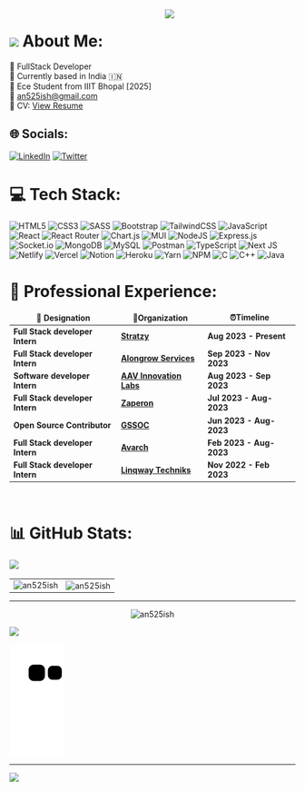 <img align='right' src="https://media.giphy.com/media/M9gbBd9nbDrOTu1Mqx/giphy.gif" width="230">

# <img src="https://media.giphy.com/media/WUlplcMpOCEmTGBtBW/giphy.gif" width="60">   About Me:   
🧭 FullStack Developer<br>🏡 Currently based in India 🇮🇳<br>🏫 Ece Student from IIIT Bhopal [2025]<br>📧 an525ish@gmail.com<br>📝 CV:  <a href="https://drive.google.com/file/d/1jSd1BJWltjKx6GGN5J2eFEJn4IYQSIOb/view?usp=share_link" >View Resume</a><br>

## 🌐 Socials:
[![LinkedIn](https://img.shields.io/badge/LinkedIn-%230077B5.svg?logo=linkedin&logoColor=white)](https://linkedin.com/in/an525ish) [![Twitter](https://img.shields.io/badge/Twitter-%231DA1F2.svg?logo=Twitter&logoColor=white)](https://twitter.com/an525ish) 

# 💻 Tech Stack:
![HTML5](https://img.shields.io/badge/html5-%23E34F26.svg?style=for-the-badge&logo=html5&logoColor=white) ![CSS3](https://img.shields.io/badge/css3-%231572B6.svg?style=for-the-badge&logo=css3&logoColor=white) ![SASS](https://img.shields.io/badge/SASS-hotpink.svg?style=for-the-badge&logo=SASS&logoColor=white) ![Bootstrap](https://img.shields.io/badge/bootstrap-%23563D7C.svg?style=for-the-badge&logo=bootstrap&logoColor=white) ![TailwindCSS](https://img.shields.io/badge/tailwindcss-%2338B2AC.svg?style=for-the-badge&logo=tailwind-css&logoColor=white) ![JavaScript](https://img.shields.io/badge/javascript-%23323330.svg?style=for-the-badge&logo=javascript&logoColor=%23F7DF1E) ![React](https://img.shields.io/badge/react-%2320232a.svg?style=for-the-badge&logo=react&logoColor=%2361DAFB) ![React Router](https://img.shields.io/badge/React_Router-CA4245?style=for-the-badge&logo=react-router&logoColor=white) ![Chart.js](https://img.shields.io/badge/chart.js-F5788D.svg?style=for-the-badge&logo=chart.js&logoColor=white) ![MUI](https://img.shields.io/badge/MUI-%230081CB.svg?style=for-the-badge&logo=material-ui&logoColor=white) ![NodeJS](https://img.shields.io/badge/node.js-6DA55F?style=for-the-badge&logo=node.js&logoColor=white) ![Express.js](https://img.shields.io/badge/express.js-%23404d59.svg?style=for-the-badge&logo=express&logoColor=%2361DAFB) ![Socket.io](https://img.shields.io/badge/Socket.io-black?style=for-the-badge&logo=socket.io&badgeColor=010101) ![MongoDB](https://img.shields.io/badge/MongoDB-%234ea94b.svg?style=for-the-badge&logo=mongodb&logoColor=white) ![MySQL](https://img.shields.io/badge/mysql-%2300f.svg?style=for-the-badge&logo=mysql&logoColor=white) ![Postman](https://img.shields.io/badge/Postman-FF6C37?style=for-the-badge&logo=postman&logoColor=white) ![TypeScript](https://img.shields.io/badge/typescript-%23007ACC.svg?style=for-the-badge&logo=typescript&logoColor=white) ![Next JS](https://img.shields.io/badge/Next-black?style=for-the-badge&logo=next.js&logoColor=white) ![Netlify](https://img.shields.io/badge/netlify-%23000000.svg?style=for-the-badge&logo=netlify&logoColor=#00C7B7) ![Vercel](https://img.shields.io/badge/vercel-%23000000.svg?style=for-the-badge&logo=vercel&logoColor=white) ![Notion](https://img.shields.io/badge/Notion-%23000000.svg?style=for-the-badge&logo=notion&logoColor=white) ![Heroku](https://img.shields.io/badge/heroku-%23430098.svg?style=for-the-badge&logo=heroku&logoColor=white) ![Yarn](https://img.shields.io/badge/yarn-%232C8EBB.svg?style=for-the-badge&logo=yarn&logoColor=white) ![NPM](https://img.shields.io/badge/NPM-%23000000.svg?style=for-the-badge&logo=npm&logoColor=white) ![C](https://img.shields.io/badge/c-%2300599C.svg?style=for-the-badge&logo=c&logoColor=white)  ![C++](https://img.shields.io/badge/c++-%2300599C.svg?style=for-the-badge&logo=c%2B%2B&logoColor=white)  ![Java](https://img.shields.io/badge/java-%23ED8B00.svg?style=for-the-badge&logo=java&logoColor=white)
 
# 🚀 Professional Experience:
<table align="center">
  <thead align="center">
    <tr border: none;>
      <td><b> 💼 Designation </b></td> 
      <td><b> 🏢Organization </b></td> 
      <td><b> ⏰Timeline  </b></td> 
      </tr>
  </thead>
  <tbody> 
    <tr>
      <td> <b> Full Stack developer Intern</b> </td>
      <td><a href="https://web.stratzy.in/"/><b>Stratzy</b></a></td>
      <td> <b>Aug 2023 - Present </b> </td>
   </tr>
   <tr>
      <td> <b> Full Stack developer Intern</b> </td>
      <td><a href="https://www.linkedin.com/company/alongrow/"/><b>Alongrow Services</b></a></td>
      <td> <b>Sep 2023 - Nov 2023 </b> </td>
   </tr>
   <tr>
      <td> <b> Software developer Intern</b> </td>
      <td><a href="https://aavilabs.com/"/><b>AAV Innovation Labs</b></a></td>
      <td> <b>Aug 2023 - Sep 2023 </b> </td>
   </tr>
   <tr>
      <td> <b> Full Stack developer Intern</b> </td>
      <td><a href="https://www.zaperon.com/"/><b>Zaperon</b></a></td>
      <td> <b>Jul 2023 - Aug-2023 </b> </td>
   </tr>
   <tr>
      <td> <b> Open Source Contributor</b> </td>
      <td><a href="https://github.com/pulls?q=is%3Apr+archived%3Afalse+is%3Aclosed+mentions%3AAn525ish+sort%3Arelevance-desc"/><b>GSSOC</b></a></td>
      <td> <b>Jun 2023 - Aug-2023 </b> </td>
   </tr>
    <tr>
      <td> <b> Full Stack developer Intern</b> </td>
      <td><a href="https://etherworld.co/"/><b>Avarch</b></a></td>
      <td> <b>Feb 2023 - Aug-2023 </b> </td>
   </tr>
    <tr>
      <td> <b> Full Stack developer Intern</b> </td>
      <td><a href="https://linqway.com/"/><b>Linqway Techniks</b></a></td>
      <td> <b>Nov 2022 - Feb 2023 </b> </td>
   </tr>
   </tbody>	 
</table>

<br/>

# 📊 GitHub Stats:
<img src="https://user-images.githubusercontent.com/73097560/115834477-dbab4500-a447-11eb-908a-139a6edaec5c.gif"></a>

<table>
  <tr>
    <td><img src="https://github-readme-stats.vercel.app/api?username=an525ish&show_icons=true&theme=dark&locale=en&include_all_commits=true&count_private==true" alt="an525ish" /></td>
    <td><img align="center" src="https://github-readme-streak-stats.herokuapp.com/?user=an525ish&theme=dark" alt="an525ish" /></td>
  </tr>
</table>

---

<div align="center">
  <p>
    <img src="https://github-readme-stats.vercel.app/api/top-langs?username=an525ish&show_icons=true&theme=dark&locale=en&layout=compact&include_all_commits=true&count_private==true" alt="an525ish" />
  </p>
 </div> 
<img src="https://user-images.githubusercontent.com/73097560/115834477-dbab4500-a447-11eb-908a-139a6edaec5c.gif"></a>

<!--  ![Snake Graph](https://github.com/an525ish/an525ish/blob/main/github-user-contribution.svg) -->
<p>
  <img src="https://github.com/an525ish/an525ish/blob/output/github-contribution-grid-snake.svg" alt="snake">
</p>
<!-- ### ✍️ Random Dev Quote
![](https://quotes-github-readme.vercel.app/api?type=horizontal&theme=radical) -->

---
[![](https://visitcount.itsvg.in/api?id=an525ish&icon=0&color=0)](https://visitcount.itsvg.in)
